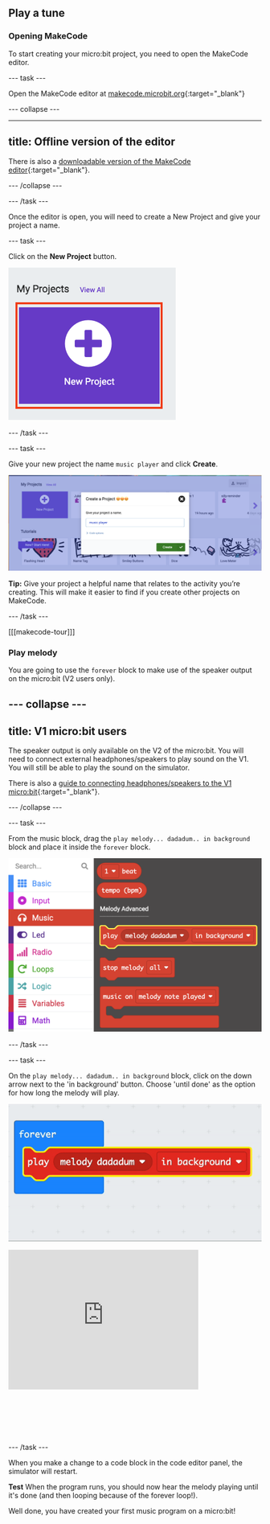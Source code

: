 ## Play a tune

### Opening MakeCode

To start creating your micro:bit project, you need to open the MakeCode editor.

--- task ---

Open the MakeCode editor at [makecode.microbit.org](https://makecode.microbit.org){:target="_blank"}

--- collapse ---

---
title: Offline version of the editor
---

There is also a [downloadable version of the MakeCode editor](https://makecode.microbit.org/offline-app){:target="_blank"}.

--- /collapse ---

--- /task ---

Once the editor is open, you will need to create a New Project and give your project a name. 

--- task ---

Click on the **New Project** button.

![The new project button inside of MakeCode.](images/new-project-button.png)

--- /task ---

--- task ---

Give your new project the name `music player` and click **Create**.

![The name 'music player' written in the New Project dialogue box.](images/music-player.png)

**Tip:** Give your project a helpful name that relates to the activity you’re creating. This will make it easier to find if you create other projects on MakeCode.

--- /task ---

[[[makecode-tour]]]

### Play melody


You are going to use the `forever` block to make use of the speaker output on the micro:bit (V2 users only).

--- collapse ---
---
title: V1 micro:bit users
---

The speaker output is only available on the V2 of the micro:bit. You will need to connect external headphones/speakers to play sound on the V1. You will still be able to play the sound on the simulator.

There is also a [guide to connecting headphones/speakers to the V1 micro:bit](https://makecode.microbit.org/projects/hack-your-headphones/make#:~:text=The%20tip%20of%20your%20headphone,headphone%20jack%20to%20play%20sounds.){:target="_blank"}.

--- /collapse ---


--- task ---

From the music block, drag the `play melody... dadadum.. in background` block and place it inside the `forever` block.

![The Music block menu, open with the 'play melody' block highlighted](images/play-melody.png)

--- /task ---

--- task ---

On the `play melody... dadadum.. in background` block, click on the down arrow next to the 'in background' button. Choose 'until done' as the option for how long the melody will play.

![The melody drop down menu, open with the 'until done' button selected](images/melody-untildone.gif)

<div style="position:relative;height:calc(300px + 5em);width:100%;overflow:hidden;"><iframe style="position:relative;top:0;left:0;width:75%;height:75%;" src="https://makecode.microbit.org/---codeembed#pub:_Tr00PpKK07YM" allowfullscreen="allowfullscreen" frameborder="0" sandbox="allow-scripts allow-same-origin"></iframe></div>

--- /task ---

When you make a change to a code block in the code editor panel, the simulator will restart.

**Test** When the program runs, you should now hear the melody playing until it's done (and then looping because of the forever loop!).

Well done, you have created your first music program on a micro:bit!
